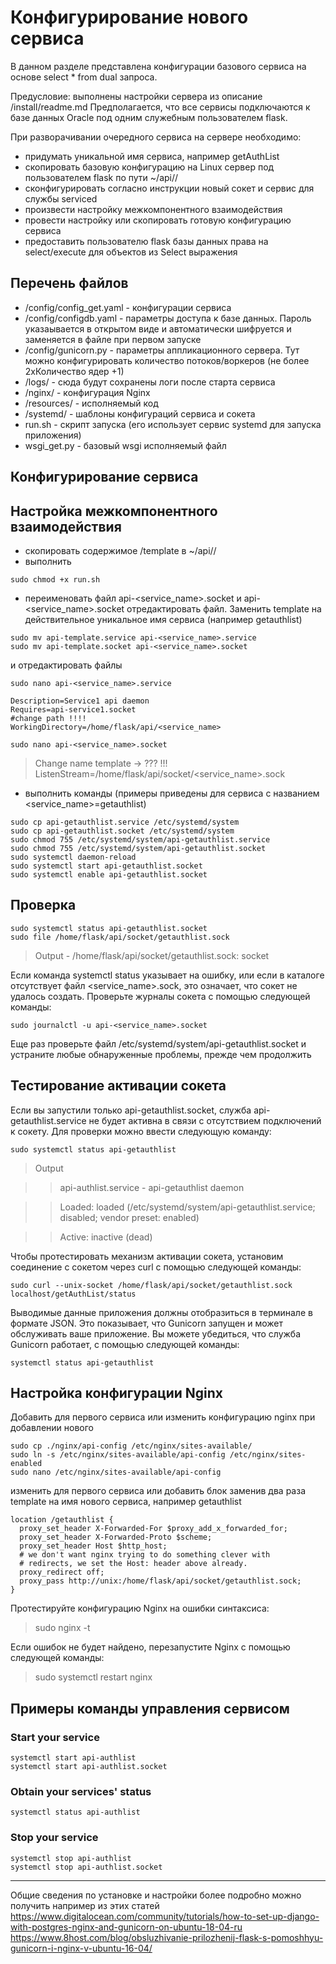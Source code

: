 Конфигурирование нового сервиса
===============================
В данном разделе представлена конфигурации базового сервиса 
на основе select * from dual запроса.

Предусловие: выполнены настройки сервера из описание /install/readme.md
Предполагается, что все сервисы подключаются к базе данных Oracle под одним служебным пользователем flask.

При разворачивании очередного сервиса на сервере необходимо:

- придумать уникальной имя сервиса, например getAuthList
- скопировать базовую конфигурацию на Linux сервер под пользователем flask по пути ~/api/<service name>/
- сконфигурировать согласно инструкции новый сокет и сервис для службы serviced
- произвести настройку межкомпонентного взаимодействия  
- провести настройку или скопировать готовую конфигурацию сервиса
- предоставить пользователю flask базы данных права на select/execute для объектов из Select выражения

Перечень файлов
---------------
- /config/config_get.yaml  - конфигурации сервиса
- /config/configdb.yaml - параметры доступа к базе данных. Пароль указаывается в открытом виде и автоматически шифруется и заменяется в файле при первом запуске
- /config/gunicorn.py - параметры аппликационного сервера. Тут можно конфигурировать количество потоков/воркеров (не более 2хКоличество ядер +1)
- /logs/ - сюда будут сохранены логи после старта сервиса 
- /nginx/ - конфигурация Nginx
- /resources/ - исполняемый код 
- /systemd/ - шаблоны конфигураций сервиса и сокета
- run.sh - скрипт запуска (его использует сервис systemd для запуска приложения) 
- wsgi_get.py - базовый wsgi исполняемый файл

Конфигурирование сервиса
------------------------



Настройка межкомпонентного взаимодействия
-----------------------------------

- скопировать содержимое /template в ~/api/<service name>/
- выполнить 
```
sudo chmod +x run.sh 
```

- переименовать файл api-<service_name>.socket и api-<service_name>.socket
отредактировать файл. Заменить template на действительное 
уникальное имя сервиса (например getauthlist)
```
sudo mv api-template.service api-<service_name>.service
sudo mv api-template.socket api-<service_name>.socket
```

и отредактировать файлы 


```
sudo nano api-<service_name>.service
```

```
Description=Service1 api daemon
Requires=api-service1.socket
#change path !!!!
WorkingDirectory=/home/flask/api/<service_name>
```

```
sudo nano api-<service_name>.socket
```
> Change name template -> ??? !!!
ListenStream=/home/flask/api/socket/<service_name>.sock

- выполнить команды (примеры приведены для сервиса с названием <service_name>=getauthlist)
```
sudo cp api-getauthlist.service /etc/systemd/system
sudo cp api-getauthlist.socket /etc/systemd/system
sudo chmod 755 /etc/systemd/system/api-getauthlist.service
sudo chmod 755 /etc/systemd/system/api-getauthlist.socket
sudo systemctl daemon-reload
sudo systemctl start api-getauthlist.socket
sudo systemctl enable api-getauthlist.socket
```

Проверка
--------
```
sudo systemctl status api-getauthlist.socket
sudo file /home/flask/api/socket/getauthlist.sock
```

>Output - /home/flask/api/socket/getauthlist.sock: socket

Если команда systemctl status указывает на ошибку, или если 
в каталоге отсутствует файл <service_name>.sock, это означает, что 
сокет не удалось создать. Проверьте журналы сокета с помощью следующей команды:

```
sudo journalctl -u api-<service_name>.socket
```

Еще раз проверьте файл /etc/systemd/system/api-getauthlist.socket и 
устраните любые обнаруженные проблемы, прежде чем продолжить

Тестирование активации сокета
-----------------------------
Если вы запустили только api-getauthlist.socket, 
служба api-getauthlist.service не будет активна в связи с 
отсутствием подключений к сокету. Для проверки можно ввести 
следующую команду:
```
sudo systemctl status api-getauthlist
```

>Output

>> api-authlist.service - api-getauthlist daemon
   
>>Loaded: loaded (/etc/systemd/system/api-getauthlist.service; disabled; vendor preset: enabled)
  
>> Active: inactive (dead)

Чтобы протестировать механизм активации сокета, установим соединение с сокетом через curl с помощью следующей команды:
```
sudo curl --unix-socket /home/flask/api/socket/getauthlist.sock localhost/getAuthList/status
```

Выводимые данные приложения должны отобразиться в терминале 
в формате JSON. Это показывает, что Gunicorn 
запущен и может обслуживать ваше приложение. 
Вы можете убедиться, что служба Gunicorn работает, 
с помощью следующей команды:

```
systemctl status api-getauthlist
```


Настройка конфигурации Nginx
----------------------------
Добавить для первого сервиса или изменить конфигурацию nginx при добавлении нового 
```
sudo cp ./nginx/api-config /etc/nginx/sites-available/
sudo ln -s /etc/nginx/sites-available/api-config /etc/nginx/sites-enabled
sudo nano /etc/nginx/sites-available/api-config
```

 изменить для первого сервиса или 
 добавить блок заменив два раза template на имя нового сервиса,
 например getauthlist
 
    location /getauthlist {
      proxy_set_header X-Forwarded-For $proxy_add_x_forwarded_for;
      proxy_set_header X-Forwarded-Proto $scheme;
      proxy_set_header Host $http_host;
      # we don't want nginx trying to do something clever with
      # redirects, we set the Host: header above already.
      proxy_redirect off;
      proxy_pass http://unix:/home/flask/api/socket/getauthlist.sock;
    }

Протестируйте конфигурацию Nginx на ошибки синтаксиса:

> sudo nginx -t

Если ошибок не будет найдено, перезапустите Nginx с помощью следующей команды:

> sudo systemctl restart nginx

Примеры команды управления сервисом
----------------------------------
### Start your service
```
systemctl start api-authlist
systemctl start api-authlist.socket
```

### Obtain your services' status
```
systemctl status api-authlist
```
### Stop your service
```
systemctl stop api-authlist
systemctl stop api-authlist.socket
```

----------------------
Общие сведения по установке и настройки более подробно можно получить например из этих статей
https://www.digitalocean.com/community/tutorials/how-to-set-up-django-with-postgres-nginx-and-gunicorn-on-ubuntu-18-04-ru 
https://www.8host.com/blog/obsluzhivanie-prilozhenij-flask-s-pomoshhyu-gunicorn-i-nginx-v-ubuntu-16-04/
